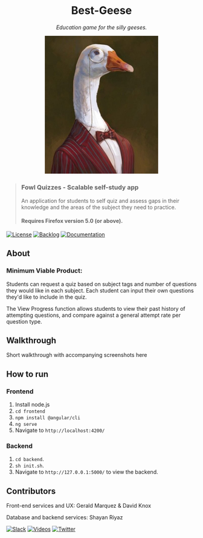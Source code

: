 # <div align="center">Best-Geese</div>
*<div align="center">Education game for the silly geeses.</div>*

<p align="center">
  <img src="https://raw.githubusercontent.com/MLH-Fellowship/Best-Geese/main/assets/Dr-Goose.png" width="300">
  </p>

> ### Fowl Quizzes - Scalable self-study app
> An application for students to self quiz and assess gaps in their knowledge and the areas of the subject they need to practice.
> #### Requires Firefox version 5.0 (or above).

[![License][License-Badge]][License]
[![Backlog][Backlog-Badge]][Backlog]
[![Documentation][Academy-Badge]][Academy]

## About

### Minimum Viable Product:

Students can request a quiz based on subject tags and number of questions they would like in each subject. Each student can input their own questions they'd like to include in the quiz.

The View Progress function allows students to view their past history of attempting questions, and compare against a general attempt rate per question type.

## Walkthrough

Short walkthrough with accompanying screenshots here

## How to run

### Frontend
1. Install node.js
2. `cd frontend`
3. `npm install @angular/cli`
4. `ng serve`
5. Navigate to `http://localhost:4200/`

### Backend
1. `cd backend`.
2. `sh init.sh`.
3. Navigate to `http://127.0.0.1:5000/` to view the backend.

## Contributors

Front-end services and UX: Gerald Marquez & David Knox

Database and backend services: Shayan Riyaz



[![Slack][Slack-Badge]][Slack]
[![Videos][Videos-Badge]][Videos]
[![Twitter][Twitter-Badge]][Twitter]

[License]: https://raw.githubusercontent.com/MLH-Fellowship/Best-Geese/main/assets/Dr-Goose.png

[License-Badge]: https://img.shields.io/badge/license-MIT-green.svg
[Backlog-Badge]: https://img.shields.io/badge/project-backlog-78bdf2.svg
[Academy-Badge]: https://img.shields.io/badge/learn-academy-f3aeae.svg

[Slack-Badge]: https://img.shields.io/badge/slack--E24663.svg?style=social&logo=slack
[Videos-Badge]: https://img.shields.io/badge/youtube--e52d27.svg?style=social&logo=youtube
[Twitter-Badge]: https://img.shields.io/badge/twitter--219eeb.svg?style=social&logo=twitter

[License]: https://raw.githubusercontent.com/MLH-Fellowship/Best-Geese/main/assets/Dr-Goose.png
[Backlog]: https://raw.githubusercontent.com/MLH-Fellowship/Best-Geese/main/assets/Dr-Goose.png
[Academy]: https://raw.githubusercontent.com/MLH-Fellowship/Best-Geese/main/assets/Dr-Goose.png

[Slack]: https://raw.githubusercontent.com/MLH-Fellowship/Best-Geese/main/assets/Dr-Goose.png
[Videos]: https://raw.githubusercontent.com/MLH-Fellowship/Best-Geese/main/assets/Dr-Goose.png
[Twitter]: https://raw.githubusercontent.com/MLH-Fellowship/Best-Geese/main/assets/Dr-Goose.png
